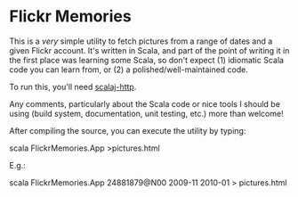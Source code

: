 Flickr Memories
===============

This is a *very* simple utility to fetch pictures from a range of
dates and a given Flickr account. It's written in Scala, and part of
the point of writing it in the first place was learning some Scala, so
don't expect (1) idiomatic Scala code you can learn from, or (2) a
polished/well-maintained code.

To run this, you'll need
[scalaj-http](https://github.com/scalaj/scalaj-http).

Any comments, particularly about the Scala code or nice tools I should
be using (build system, documentation, unit testing, etc.) more than
welcome!

After compiling the source, you can execute the utility by typing:

 scala FlickrMemories.App <your Flickr NSID> <date since> <date until> >pictures.html

E.g.:

 scala FlickrMemories.App 24881879@N00 2009-11 2010-01 > pictures.html
